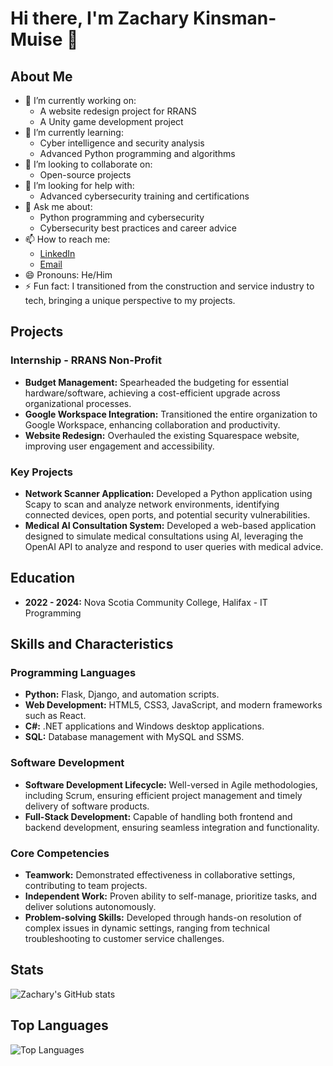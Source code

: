 # Hi there, I'm Zachary Kinsman-Muise 👋

## About Me
- 🔭 I’m currently working on:
  - A website redesign project for RRANS
  - A Unity game development project
- 🌱 I’m currently learning:
  - Cyber intelligence and security analysis
  - Advanced Python programming and algorithms
- 👯 I’m looking to collaborate on:
  - Open-source projects
- 🤔 I’m looking for help with:
  - Advanced cybersecurity training and certifications
- 💬 Ask me about:
  - Python programming and cybersecurity
  - Cybersecurity best practices and career advice
- 📫 How to reach me:
  - [LinkedIn]([https://www.linkedin.com/in/zachary-kinsman-muise](https://www.linkedin.com/in/zack-kinsman-4415aa295/)) 
  - [Email](mailto:zackkinsman@gmail.com)
- 😄 Pronouns: He/Him
- ⚡ Fun fact: I transitioned from the construction and service industry to tech, bringing a unique perspective to my projects.

## Projects
### Internship - RRANS Non-Profit
- **Budget Management:** Spearheaded the budgeting for essential hardware/software, achieving a cost-efficient upgrade across organizational processes.
- **Google Workspace Integration:** Transitioned the entire organization to Google Workspace, enhancing collaboration and productivity.
- **Website Redesign:** Overhauled the existing Squarespace website, improving user engagement and accessibility.

### Key Projects
- **Network Scanner Application:** Developed a Python application using Scapy to scan and analyze network environments, identifying connected devices, open ports, and potential security vulnerabilities.
- **Medical AI Consultation System:** Developed a web-based application designed to simulate medical consultations using AI, leveraging the OpenAI API to analyze and respond to user queries with medical advice.

## Education
- **2022 - 2024:** Nova Scotia Community College, Halifax - IT Programming

## Skills and Characteristics
### Programming Languages
- **Python:** Flask, Django, and automation scripts.
- **Web Development:** HTML5, CSS3, JavaScript, and modern frameworks such as React.
- **C#:** .NET applications and Windows desktop applications.
- **SQL:** Database management with MySQL and SSMS.

### Software Development
- **Software Development Lifecycle:** Well-versed in Agile methodologies, including Scrum, ensuring efficient project management and timely delivery of software products.
- **Full-Stack Development:** Capable of handling both frontend and backend development, ensuring seamless integration and functionality.

### Core Competencies
- **Teamwork:** Demonstrated effectiveness in collaborative settings, contributing to team projects.
- **Independent Work:** Proven ability to self-manage, prioritize tasks, and deliver solutions autonomously.
- **Problem-solving Skills:** Developed through hands-on resolution of complex issues in dynamic settings, ranging from technical troubleshooting to customer service challenges.

## Stats
![Zachary's GitHub stats](https://github-readme-stats.vercel.app/api?username=shortword1&show_icons=true&theme=radical)

## Top Languages
![Top Languages](https://github-readme-stats.vercel.app/api/top-langs/?username=shortword1&layout=compact&theme=radical)
